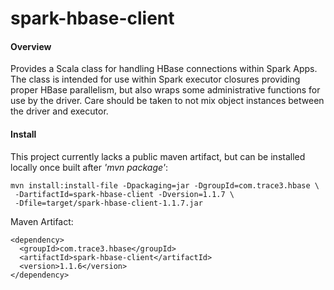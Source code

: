 spark-hbase-client
==================


#### Overview

  Provides a Scala class for handling HBase connections within Spark Apps.
The class is intended for use within Spark executor closures providing proper
HBase parallelism, but also wraps some administrative functions for use by the
driver. Care should be taken to not mix object instances between the driver
and executor.


#### Install

  This project currently lacks a public maven artifact, but can be
installed locally once built after *'mvn package'*:

```
mvn install:install-file -Dpackaging=jar -DgroupId=com.trace3.hbase \
 -DartifactId=spark-hbase-client -Dversion=1.1.7 \
 -Dfile=target/spark-hbase-client-1.1.7.jar
```

Maven Artifact:
```
<dependency>
  <groupId>com.trace3.hbase</groupId>
  <artifactId>spark-hbase-client</artifactId>
  <version>1.1.6</version>
</dependency>
```
